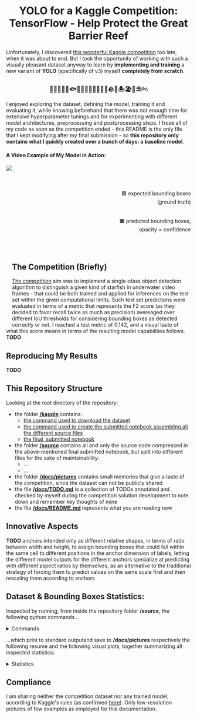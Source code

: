 <h1 align="center">
    YOLO for a Kaggle Competition:<br>
    TensorFlow - Help Protect the Great Barrier Reef<br>
</h1>

Unfortunately, I discovered [this wonderful Kaggle competition](https://www.kaggle.com/c/tensorflow-great-barrier-reef) too late, when it was about to end. But I took the opportunity of working with such a visually pleasant dataset anyway to learn by **implementing and training** a new variant of **YOLO** (specifically of v3) myself **completely from scratch**.

<h3 align="center">
    🦈🐬🦭🐳🐋🐟🐠🐡🦑🐙🦐🦞🦀🐚🪨🌊🏝️🏖️🐢⛱️💦💧
</h3>

I enjoyed exploring the dataset, defining the model, training it and evaluating it, while knowing beforehand that there was not enough time for extensive hyperparameter tunings and for experimenting with different model architectures, preprocessing and postprocessing steps. I froze all of my code as soon as the competition ended - this README is the only file that I kept modifying after my final submission - so **this repository only contains what I quickly created over a bunch of days: a baseline model**.

#### A Video Example of My Model in Action:

<img align="left" style="width: auto; height: 440px; display: block; margin-left: auto; margin-right: auto;" class="animated-gif" src="https://github.com/MattiaSarti/yolo-to-help-protect-the-great-barrier-reef/raw/main/docs/pictures/video-example.gif">

<p align="right" style"width: auto; height: 440px;">
    <br><br><br><br>
    🟩 expected bounding boxes<br>(ground truth)
    <br><br><br>
    🟧 predicted bounding boxes,<br>opacity ∝ confidence
    <br><br><br><br>
</p>


## The Competition (Briefly)

[The competition](https://www.kaggle.com/c/tensorflow-great-barrier-reef) aim was to implement a single-class object detection algorithm to distinguish a given kind of starfish in underwater video frames - that could be both trained and applied for inferences on the test set within the given computational limits. Such test set predictions were evaluated in terms of a metric that represents the F2 score (as they decided to favor recall twice as much as precision) avereaged over different IoU thresholds for considering bounding boxes as detected correctly or not. I reached a test metric of 0.142, and a visual taste of what this score means in terms of the resulting model capabilities follows.  **TODO**


## Reproducing My Results

**TODO**


## This Repository Structure

Looking at the root directory of the repository:
- the folder [**/kaggle**](/kaggle) contains:
    - [the command used to download the dataset](...)
    - [the command used to create the submitted notebook assembling all the different source files](...)
    - [the final, submitted notebook](...)
- the folder [**/source**](/source) contains all and only the source code compressed in the above-mentioned final submitted notebook, but split into different files for the sake of maintainability:
    - ...
    - ...
- the folder [**/docs/pictures**](/docs/pictures) contains  small memories that give a taste of the competition, since the dataset can not be publicly shared
- the file [**/docs/TODO.md**](/docs/TODO.md) is a collection of TODOs annotated and checked by myself during the competition solution development to note down and remember key thoughts of mine
- the file [**/docs/README.md**](/docs/README.md) represents what you are reading now


## Innovative Aspects

**TODO** anchors intended only as different relative shapes, in terms of ratio between width and height, to assign bounding boxes that could fall within the same cell to different positions in the anchor dimension of labels, letting the different model outputs for the different anchors specialize at predicting with different aspect ratios by themselves, as an alternative to the traditional strategy of forcing them to predict values on the same scale first and then rescaling them according to anchors


## Dataset & Bounding Boxes Statistics:

Inspected by running, from inside the repository folder **/source**, the following python commands...

<details>
<summary>Commands</summary>

```
from samples_and_labels import inspect_bounding_boxes_statistics_on_training_n_validation_set
inspect_bounding_boxes_statistics_on_training_n_validation_set()
```

</details>

...which print to standard outputand save to **/docs/pictures** respectively the following resume and the following visual plots, together summarizing all inspected statistics:

<details>
<summary>Statistics</summary>

```
Bounding Boxes' Statistics:
        - total number of bounding boxes: 11898
        - total number of images: 23501
        - average number of bounding boxes per image: 0.51
        - minimum number of bounding boxes per image: 0
        - maximum number of bounding boxes per image: 18
        - total number of empty images: 18582
        - average bounding box height [pixels]: 42.72
        - average bounding box width [pixels]: 47.89
        - average bounding boxes' centers distance [pixels]: 177.17
        - average bounding boxes' centers x-coord distance [pixels]: 130.74
        - average bounding boxes' centers y-coord distance [pixels]: 95.98
        - minimum bounding box height [pixels]: 13
        - minimum bounding box width [pixels]: 17
        - minimum bounding boxes' centers distance [pixels]: 3.04
        - minimum bounding boxes' centers x-coord distance [pixels]: 0.0
        - minimum bounding boxes' centers y-coord distance [pixels]: 0.0
        - maximum bounding box height [pixels]: 222
        - maximum bounding box width [pixels]: 243
        - maximum bounding boxes' centers distance [pixels]: 578.48
        - maximum bounding boxes' centers x-coord distance [pixels]: 565.5
        - maximum bounding boxes' centers y-coord distance [pixels]: 350.0
        - histogram of number of bounding boxes per image: see plot
        - histogram of bounding boxes' centers distance [pixels]: see plot
        - histogram of bounding boxes' centers x-coord distance [pixels]: see plot
        - histogram of bounding boxes' centers y-coord distance [pixels]: see plot
```
<img src="/docs/pictures/Histogram of Bounding Boxes' Centers Distance [pixels].png">
<img src="/docs/pictures/Histogram of Bounding Boxes' Centers X-Coordinate Distance [pixels].png">
<img src="/docs/pictures/Histogram of Bounding Boxes' Centers Y-Coordinate Distance [pixels].png">
<img src="/docs/pictures/Histogram of Number of Bounding Boxes per Image.png">

</details>


## Compliance

I am sharing neither the competition dataset nor any trained model, according to Kaggle's rules (as confirmed [here](/.gitignore)). Only low-resolution pictures of few examples as employed for this documentation.
